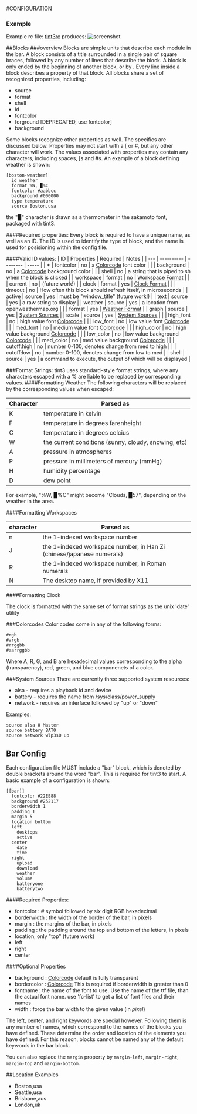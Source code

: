 #CONFIGURATION
### Example
Example rc file:
[tint3rc](https://github.com/tmathmeyer/tint3/blob/master/tint3rc)
produces:
![screenshot](https://github.com/tmathmeyer/tint3/blob/master/screenshot.png)


##Blocks
###overview
Blocks are simple units that describe each module in the bar. A block consists
of a title surrounded in a single pair of square braces, followed by any number
of lines that describe the block. A block is only ended by the beginning of
another block, or by <EOF>. Every line inside a block describes a property of
that block. All blocks share a set of recognized properties, including:

- source
- format
- shell
- id
- fontcolor
- forground [DEPRECATED, use fontcolor]
- background

Some blocks recognize other properties as well. The specifics are discussed
below. Properties may not start with a [ or #, but any other character will
work. The values associated with properties may contain any characters,
including spaces, [s and #s. An example of a block defining weather is shown:
````
[boston-weather]
  id weather
  format %W, ▉%C 
  fontcolor #aabbcc
  background #000000
  type temperature
  source Boston,usa
````
the "▉" character is drawn as a thermometer in the sakamoto font, packaged with
tint3.

####Required properties:
Every block is required to have a unique name, as well as an ID. The ID is used
to identify the type of block, and the name is used for posisioning within the
config file.

####Valid ID values:
| ID | Properties | Required | Notes |
| --- | ---------- | -------- | ----- |
| * | fontcolor | no | a [Colorcode](#Colorcodes) font color |
| | background | no | a [Colorcode](#Colorcodes) background color |
| | shell | no | a string that is piped to sh when the block is clicked |
| workspace | format | no | [Workspace Format](#Formatting-Workspaces) |
| | current | no | (future work!) |
| clock | format | yes | [Clock Format](#Formatting-Clock) |
| | timeout | no | How often this block should refresh itself, in microseconds |
| active | source | yes | must be "window_title" (future work!) |
| text | source | yes | a raw string to display |
| weather | source | yes | a location from openweathermap.org |
| | format | yes | [Weather Format](#Formatting-Weather) |
| graph | source | yes | [System Sources](#System-Sources) |
| scale | source | yes | [System Sources](#System-Sources) |
| | high_font | no | high value font [Colorcode](#Colorcodes) |
| | low_font | no | low value font [Colorcode](#Colorcodes) |
| | med_font | no | medium value font [Colorcode](#Colorcodes) |
| | high_color | no | high value background [Colorcode](#Colorcodes) |
| | low_color | no | low value background [Colorcode](#Colorcodes) |
| | med_color | no | med value background [Colorcode](#Colorcodes) |
| | cutoff:high | no | number 0-100, denotes change from med to high |
| | cutoff:low | no | number 0-100, denotes change from low to med |
| shell | source | yes | a command to execute, the output of which will be displayed |

###Format Strings:
tint3 uses standard-style format strings, where any characters escaped with a
% are liable to be replaced by corresponding values. 
####Formatting Weather
The following characters will be replaced by the corresponding values when
escaped:

| Character | Parsed as |
| ---------- | ----------- |
| K | temperature in kelvin |
| F | temperature in degrees farenheight |
| C | temperature in degrees celcius |
| W | the current conditions (sunny, cloudy, snowing, etc) |
| A | pressure in atmospheres |
| P | pressure in millimeters of mercury (mmHg) |
| H | humidity percentage |
| D | dew point |

For example, "%W, ▉%C" might become "Clouds, ▉57", depending on the weather
in the area.

####Formatting Workspaces

| character | Parsed as |
| ---------- | ---------- |
| n | the 1-indexed workspace number | 
| J | the 1-indexed workspace number, in Han Zi (chinese/japanese numerals) |
| R | the 1-indexed workspace number, in Roman numerals |
| N | The desktop name, if provided by X11 |

####Formatting Clock

The clock is formatted with the same set of format strings as the unix 
'date' utility

###Colorcodes
Color codes come in any of the following forms:
````
#rgb
#argb
#rrggbb
#aarrggbb
````
Where A, R, G, and B are hexadecimal values corresponding to the 
alpha (transparency), red, green, and blue componenets of a color.

###System Sources
There are currently three supported system resources:
 * alsa - requires a playback id and device
 * battery - requires the name from /sys/class/power_supply
 * network - requires an interface followed by "up" or "down"

Examples:
````
source alsa 0 Master
source battery BAT0
source network wlp3s0 up
````


## Bar Config
Each configuration file MUST include a "bar" block, which is denoted by 
double brackets around the word "bar". This is required for tint3 to start. 
A basic example of a configuration is shown:
````
[[bar]]
  fontcolor #22EE88
  background #252117
  borderwidth 1
  padding 1
  margin 5
  location bottom
  left
    desktops
    active
  center
    date
    time
  right
    upload
    download
    weather
    volume
    batteryone
    batterytwo
````
####Required Properties: 
 * fontcolor : # symbol followed by six digit RGB hexadecimal
 * borderwidth : the width of the border of the bar, in pixels
 * margin : the margins of the bar, in pixels
 * padding : the padding around the top and bottom of the letters, in pixels
 * location, only "top" (future work)
 * left
 * right
 * center

####Optional Properties
* background : [Colorcode](#Colorcodes) default is fully transparent
* bordercolor : [Colorcode](#Colorcodes) This is required if borderwidth is greater than 0
* fontname : the name of the font to use. Use the name of the ttf file,
than the actual font name. use 'fc-list' to get a list of font files and their names
* width : force the bar width to the given value (in *pixel*)

The left, center, and right keywords are special however. Following them is 
any number of names, which correspond to the names of the blocks you have
defined. These determine the order and location of the elements you have
defined. For this reason, blocks cannot be named any of the default keywords
in the bar block. 

You can also replace the `margin` property by `margin-left`, `margin-right`, `margin-top` and `margin-bottom`.

##Location Examples
 * Boston,usa
 * Seattle,usa
 * Brisbane,aus
 * London,uk

